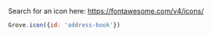 Search for an icon here: https://fontawesome.com/v4/icons/

```javascript
Grove.icon({id: 'address-book'})
```
